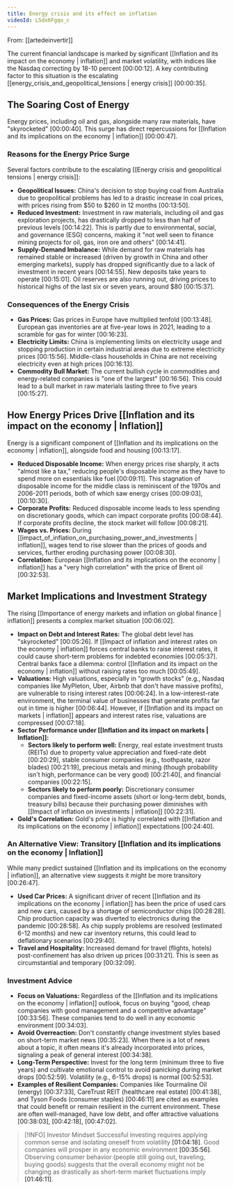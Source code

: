 ```yaml
---
title: Energy crisis and its effect on inflation
videoId: LSdx6Fgqo_c
---
```


From: [[artedeinvertir]] <br/> 

The current financial landscape is marked by significant [[Inflation and its impact on the economy | inflation]] and market volatility, with indices like the Nasdaq correcting by 18-10 percent <a class="yt-timestamp" data-t="00:00:12">[00:00:12]</a>. A key contributing factor to this situation is the escalating [[energy_crisis_and_geopolitical_tensions | energy crisis]] <a class="yt-timestamp" data-t="00:00:35">[00:00:35]</a>.

## The Soaring Cost of Energy
Energy prices, including oil and gas, alongside many raw materials, have "skyrocketed" <a class="yt-timestamp" data-t="00:00:40">[00:00:40]</a>. This surge has direct repercussions for [[Inflation and its implications on the economy | inflation]] <a class="yt-timestamp" data-t="00:00:47">[00:00:47]</a>.

### Reasons for the Energy Price Surge
Several factors contribute to the escalating [[Energy crisis and geopolitical tensions | energy crisis]]:
*   **Geopolitical Issues:** China's decision to stop buying coal from Australia due to geopolitical problems has led to a drastic increase in coal prices, with prices rising from $50 to $260 in 12 months <a class="yt-timestamp" data-t="00:13:50">[00:13:50]</a>.
*   **Reduced Investment:** Investment in raw materials, including oil and gas exploration projects, has drastically dropped to less than half of previous levels <a class="yt-timestamp" data-t="00:14:22">[00:14:22]</a>. This is partly due to environmental, social, and governance (ESG) concerns, making it "not well seen to finance mining projects for oil, gas, iron ore and others" <a class="yt-timestamp" data-t="00:14:41">[00:14:41]</a>.
*   **Supply-Demand Imbalance:** While demand for raw materials has remained stable or increased (driven by growth in China and other emerging markets), supply has dropped significantly due to a lack of investment in recent years <a class="yt-timestamp" data-t="00:14:55">[00:14:55]</a>. New deposits take years to operate <a class="yt-timestamp" data-t="00:15:01">[00:15:01]</a>. Oil reserves are also running out, driving prices to historical highs of the last six or seven years, around $80 <a class="yt-timestamp" data-t="00:15:37">[00:15:37]</a>.

### Consequences of the Energy Crisis
*   **Gas Prices:** Gas prices in Europe have multiplied tenfold <a class="yt-timestamp" data-t="00:13:48">[00:13:48]</a>. European gas inventories are at five-year lows in 2021, leading to a scramble for gas for winter <a class="yt-timestamp" data-t="00:16:23">[00:16:23]</a>.
*   **Electricity Limits:** China is implementing limits on electricity usage and stopping production in certain industrial areas due to extreme electricity prices <a class="yt-timestamp" data-t="00:15:56">[00:15:56]</a>. Middle-class households in China are not receiving electricity even at high prices <a class="yt-timestamp" data-t="00:16:13">[00:16:13]</a>.
*   **Commodity Bull Market:** The current bullish cycle in commodities and energy-related companies is "one of the largest" <a class="yt-timestamp" data-t="00:16:56">[00:16:56]</a>. This could lead to a bull market in raw materials lasting three to five years <a class="yt-timestamp" data-t="00:15:27">[00:15:27]</a>.

## How Energy Prices Drive [[Inflation and its impact on the economy | Inflation]]
Energy is a significant component of [[Inflation and its implications on the economy | inflation]], alongside food and housing <a class="yt-timestamp" data-t="00:13:17">[00:13:17]</a>.
*   **Reduced Disposable Income:** When energy prices rise sharply, it acts "almost like a tax," reducing people's disposable income as they have to spend more on essentials like fuel <a class="yt-timestamp" data-t="00:09:11">[00:09:11]</a>. This stagnation of disposable income for the middle class is reminiscent of the 1970s and 2006-2011 periods, both of which saw energy crises <a class="yt-timestamp" data-t="00:09:03">[00:09:03]</a>, <a class="yt-timestamp" data-t="00:10:30">[00:10:30]</a>.
*   **Corporate Profits:** Reduced disposable income leads to less spending on discretionary goods, which can impact corporate profits <a class="yt-timestamp" data-t="00:08:44">[00:08:44]</a>. If corporate profits decline, the stock market will follow <a class="yt-timestamp" data-t="00:08:21">[00:08:21]</a>.
*   **Wages vs. Prices:** During [[impact_of_inflation_on_purchasing_power_and_investments | inflation]], wages tend to rise slower than the prices of goods and services, further eroding purchasing power <a class="yt-timestamp" data-t="00:08:30">[00:08:30]</a>.
*   **Correlation:** European [[Inflation and its implications on the economy | inflation]] has a "very high correlation" with the price of Brent oil <a class="yt-timestamp" data-t="00:32:53">[00:32:53]</a>.

## Market Implications and Investment Strategy
The rising [[Importance of energy markets and inflation on global finance | inflation]] presents a complex market situation <a class="yt-timestamp" data-t="00:06:02">[00:06:02]</a>.
*   **Impact on Debt and Interest Rates:** The global debt level has "skyrocketed" <a class="yt-timestamp" data-t="00:05:26">[00:05:26]</a>. If [[Impact of inflation and interest rates on the economy | inflation]] forces central banks to raise interest rates, it could cause short-term problems for indebted economies <a class="yt-timestamp" data-t="00:05:37">[00:05:37]</a>. Central banks face a dilemma: control [[Inflation and its impact on the economy | inflation]] without raising rates too much <a class="yt-timestamp" data-t="00:05:49">[00:05:49]</a>.
*   **Valuations:** High valuations, especially in "growth stocks" (e.g., Nasdaq companies like MyPleton, Uber, Airbnb that don't have massive profits), are vulnerable to rising interest rates <a class="yt-timestamp" data-t="00:06:24">[00:06:24]</a>. In a low-interest-rate environment, the terminal value of businesses that generate profits far out in time is higher <a class="yt-timestamp" data-t="00:06:44">[00:06:44]</a>. However, if [[Inflation and its impact on markets | inflation]] appears and interest rates rise, valuations are compressed <a class="yt-timestamp" data-t="00:07:18">[00:07:18]</a>.
*   **Sector Performance under [[Inflation and its impact on markets | Inflation]]:**
    *   **Sectors likely to perform well:** Energy, real estate investment trusts (REITs) due to property value appreciation and fixed-rate debt <a class="yt-timestamp" data-t="00:20:29">[00:20:29]</a>, stable consumer companies (e.g., toothpaste, razor blades) <a class="yt-timestamp" data-t="00:21:19">[00:21:19]</a>, precious metals and mining (though probability isn't high, performance can be very good) <a class="yt-timestamp" data-t="00:21:40">[00:21:40]</a>, and financial companies <a class="yt-timestamp" data-t="00:22:15">[00:22:15]</a>.
    *   **Sectors likely to perform poorly:** Discretionary consumer companies and fixed-income assets (short or long-term debt, bonds, treasury bills) because their purchasing power diminishes with [[Impact of inflation on investments | inflation]] <a class="yt-timestamp" data-t="00:22:31">[00:22:31]</a>.
*   **Gold's Correlation:** Gold's price is highly correlated with [[Inflation and its implications on the economy | inflation]] expectations <a class="yt-timestamp" data-t="00:24:40">[00:24:40]</a>.

### An Alternative View: Transitory [[Inflation and its implications on the economy | Inflation]]
While many predict sustained [[Inflation and its implications on the economy | inflation]], an alternative view suggests it might be more transitory <a class="yt-timestamp" data-t="00:26:47">[00:26:47]</a>.
*   **Used Car Prices:** A significant driver of recent [[Inflation and its implications on the economy | inflation]] has been the price of used cars and new cars, caused by a shortage of semiconductor chips <a class="yt-timestamp" data-t="00:28:28">[00:28:28]</a>. Chip production capacity was diverted to electronics during the pandemic <a class="yt-timestamp" data-t="00:28:58">[00:28:58]</a>. As chip supply problems are resolved (estimated 6-12 months) and new car inventory returns, this could lead to deflationary scenarios <a class="yt-timestamp" data-t="00:29:40">[00:29:40]</a>.
*   **Travel and Hospitality:** Increased demand for travel (flights, hotels) post-confinement has also driven up prices <a class="yt-timestamp" data-t="00:31:21">[00:31:21]</a>. This is seen as circumstantial and temporary <a class="yt-timestamp" data-t="00:32:09">[00:32:09]</a>.

### Investment Advice
*   **Focus on Valuations:** Regardless of the [[Inflation and its implications on the economy | inflation]] outlook, focus on buying "good, cheap companies with good management and a competitive advantage" <a class="yt-timestamp" data-t="00:33:56">[00:33:56]</a>. These companies tend to do well in any economic environment <a class="yt-timestamp" data-t="00:34:03">[00:34:03]</a>.
*   **Avoid Overreaction:** Don't constantly change investment styles based on short-term market news <a class="yt-timestamp" data-t="00:35:23">[00:35:23]</a>. When there is a lot of news about a topic, it often means it's already incorporated into prices, signaling a peak of general interest <a class="yt-timestamp" data-t="00:34:38">[00:34:38]</a>.
*   **Long-Term Perspective:** Invest for the long term (minimum three to five years) and cultivate emotional control to avoid panicking during market drops <a class="yt-timestamp" data-t="00:52:59">[00:52:59]</a>. Volatility (e.g., 6-15% drops) is normal <a class="yt-timestamp" data-t="00:52:53">[00:52:53]</a>.
*   **Examples of Resilient Companies:** Companies like Tourmaline Oil (energy) <a class="yt-timestamp" data-t="00:37:33">[00:37:33]</a>, CareTrust REIT (healthcare real estate) <a class="yt-timestamp" data-t="00:41:38">[00:41:38]</a>, and Tyson Foods (consumer staples) <a class="yt-timestamp" data-t="00:46:11">[00:46:11]</a> are cited as examples that could benefit or remain resilient in the current environment. These are often well-managed, have low debt, and offer attractive valuations <a class="yt-timestamp" data-t="00:38:03">[00:38:03]</a>, <a class="yt-timestamp" data-t="00:42:18">[00:42:18]</a>, <a class="yt-timestamp" data-t="00:47:02">[00:47:02]</a>.

> [!INFO] Investor Mindset
> Successful investing requires applying common sense and isolating oneself from volatility <a class="yt-timestamp" data-t="01:04:18">[01:04:18]</a>. Good companies will prosper in any economic environment <a class="yt-timestamp" data-t="00:35:56">[00:35:56]</a>. Observing consumer behavior (people still going out, traveling, buying goods) suggests that the overall economy might not be changing as drastically as short-term market fluctuations imply <a class="yt-timestamp" data-t="01:46:11">[01:46:11]</a>.